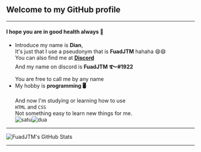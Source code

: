 ## Welcome to my GitHub profile
***
#### I hope you are in good health always 🤗
* Introduce my name is **Dian**,           
It's just that I use a pseudonym that is **FuadJTM** hahaha 😄😄</br>You can also find me at [**Discord**](https://discord.com)     
And my name on discord is **__FuadJTM ࿐#1922__**                     
You are free to call me by any name
* My hobby is **programming 🖥️**</br>    
And now I'm studying or learning how to use</br>`HTML` and `CSS`       
Not something easy to learn new things for me.</br>
![satu](https://cdn.discordapp.com/emojis/864047487887212545.gif?size=40)![dua](https://cdn.discordapp.com/emojis/864047512791810049.gif?size=40)
***
![FuadJTM's GitHub Stats](https://github-readme-stats.vercel.app/api?username=FuadJTM&show_icons=true&theme=gruvbox)
***
